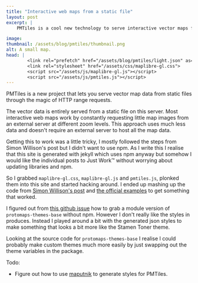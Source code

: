 ```yaml
---
title: "Interactive web maps from a static file"
layout: post
excerpt: |
    PMTiles is a cool new technology to serve interactive vector maps from a static file. 

image: 
thumbnail: /assets/blog/pmtiles/thumbnail.png
alt: A small map.
head: |
        <link rel="prefetch" href="/assets/blog/pmtiles/light.json" as="fetch">
        <link rel="stylesheet" href="/assets/css/maplibre-gl.css">
        <script src="/assets/js/maplibre-gl.js"></script>
        <script src="/assets/js/pmtiles.js"></script>
---
```

PMTiles is a new project that lets you serve vector map data from static files through the magic of HTTP range requests.

 The vector data is entirely served from a static file on this server. Most interactive web maps work by constantly requesting little map images from an external server at different zoom levels. This approach uses much less data and doesn't require an external server to host all the map data.

Getting this to work was a little tricky, I mostly followed the steps from Simon Willison's post but I didn't want to use npm. As I write this I realise that this site is generated with jekyll which uses npm anyway but somehow I would like the individual posts to Just Work™ without worrying about updating libraries and npm.

So I grabbed `maplibre-gl.css`, `maplibre-gl.js` and `pmtiles.js`, plonked them into this site and started hacking around. I ended up mashing up the code from [Simon Willison's post][blog] and [the official examples][official_examples] to get something that worked. 

I figured out from [this github issue][github_issue] how to grab a module version of `protomaps-themes-base` without npm. However I don't really like the styles in produces. Instead I played around a bit with the generated json styles to make something that looks a bit more like the Stamen Toner theme.

Looking at the source code for `protomaps-themes-base` I realise I could probably make custom themes much more easily by just swapping out the theme variables in the package. 

Todo:
- Figure out how to use [maputnik][maputnik] to generate styles for PMTiles.

[github_issue]: https://github.com/preactjs/preact/issues/1961#issuecomment-537255092
[blog]: https://til.simonwillison.net/gis/pmtiles
[official_examples]: https://github.com/protomaps/PMTiles/blob/main/js/examples/maplibre.html
[maputnik]: https://maputnik.github.io/editor/

<figure id="map" style="width:100%; height:500px;"></figure>

<script type="module">
    // import layers from "https://www.unpkg.com/protomaps-themes-base@latest?module";

    async function main() {
    // add the PMTiles plugin to the maplibregl global.
    let protocol = new pmtiles.Protocol();
    maplibregl.addProtocol("pmtiles",protocol.tile);

    let PMTILES_URL = "/assets/blog/pmtiles/hackney.pmtiles";

    const p = new pmtiles.PMTiles(PMTILES_URL);
    // this is so we share one instance across the JS code and the map renderer
    protocol.add(p);

    let isDark = (window.matchMedia && window.matchMedia('(prefers-color-scheme: dark)').matches)

    async function getLayers(isDark) {
        let style_name = isDark ? "dark.json" : "custom.json";
        const base = '{{"/assets/blog/pmtiles/" | relative_url}}';
        let resp = await fetch(base + style_name);
        let layers = await resp.json();
        return layers;
    }

    let style = {
            version:8,
            glyphs: "https://cdn.protomaps.com/fonts/pbf/{fontstack}/{range}.pbf",
            sources: {
                "static_hackney": {
                    type: "vector",
                    url: "pmtiles://" + PMTILES_URL,
                    attribution: '© <a href="https://openstreetmap.org">OpenStreetMap</a>'
                }
            },
            layers: await getLayers(isDark),
            // layers: layers("static_hackney", "grayscale"),
        }

    let map = new maplibregl.Map({
        container: 'map',
        style: style,
    });
    // map.showTileBoundaries = true;

    map.on("load", () => {
        const myBounds = map.getSource("static_hackney").bounds;
        map.setMaxBounds(myBounds);
    });

    window.matchMedia('(prefers-color-scheme: dark)').addEventListener('change', async event => {
        let isDark = event.matches;
        console.log(isDark);
        style.layers = await getLayers(isDark);
        console.log(style);
        map.setStyle(style);
    });

    };

    main();

</script>